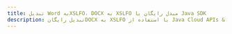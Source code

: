 ---title: تبدیل Word بهXSLFO، DOCX به XSLFO مبدل رایگان یا Java SDKdescription: تبدیل رایگانDOCX به XSLFO با استفاده از Java Cloud APIs & SDK. همچنین اسناد Microsoft Word و OpenOffice را در Cloud ایجاد، ویرایش و رندر کنید.---